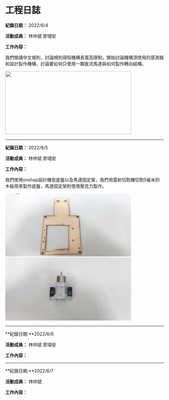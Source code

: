 # 工程日誌

**紀錄日期：** 2022/6/4

**活動成員：** 林仲斌 廖翊安

**工作內容：**

我們閱讀中文規則，討論規則得知機構長寬高限制，開始討論機構須使用的感測器和設計製作機構，討論要如何只使用一顆直流馬達與如何製作轉向結構。

<img src="https://user-images.githubusercontent.com/106851896/172031276-6a408fec-511a-47a5-b74f-9277aee1894b.JPG" width="400" height="200"/><br/>
*****
**紀錄日期：** 2022/6/5

**活動成員：** 林仲斌 廖翊安

**工作內容：**

我們使用onshap設計機型底盤以及馬達固定架，我們用雷射切割機切割5毫米的木板用來製作底盤，馬達固定架則使用壓克力製作。

<img src= "https://github.com/2008linchungpin/Future_Engineer/blob/main/photo/DSC_0013.JPG" width="400" height="200">  <img src= "https://github.com/2008linchungpin/Future_Engineer/blob/main/photo/DSC_0014.JPG" width="400" height="200"><br/>
*****
**紀錄日期:**2022/6/6

**活動成員：** 林仲斌 廖翊安

**工作內容：**

*****

**紀錄日期:**2022/6/7

**活動成員：** 林仲斌

**工作內容：**

